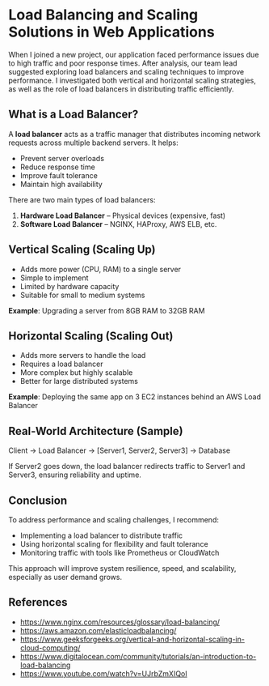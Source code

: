 # Load Balancing and Scaling Solutions in Web Applications

When I joined a new project, our application faced performance issues due to high traffic and poor response times. After analysis, our team lead suggested exploring load balancers and scaling techniques to improve performance. I investigated both vertical and horizontal scaling strategies, as well as the role of load balancers in distributing traffic efficiently.

## What is a Load Balancer?

A **load balancer** acts as a traffic manager that distributes incoming network requests across multiple backend servers. It helps:
* Prevent server overloads
* Reduce response time
* Improve fault tolerance
* Maintain high availability

There are two main types of load balancers:
1. **Hardware Load Balancer** – Physical devices (expensive, fast)
2. **Software Load Balancer** – NGINX, HAProxy, AWS ELB, etc.

## Vertical Scaling (Scaling Up)

* Adds more power (CPU, RAM) to a single server
* Simple to implement
* Limited by hardware capacity
* Suitable for small to medium systems

**Example**: Upgrading a server from 8GB RAM to 32GB RAM

## Horizontal Scaling (Scaling Out)

* Adds more servers to handle the load
* Requires a load balancer
* More complex but highly scalable
* Better for large distributed systems

**Example**: Deploying the same app on 3 EC2 instances behind an AWS Load Balancer

## Real-World Architecture (Sample)

Client → Load Balancer → [Server1, Server2, Server3] → Database

If Server2 goes down, the load balancer redirects traffic to Server1 and Server3, ensuring reliability and uptime.

## Conclusion

To address performance and scaling challenges, I recommend:
* Implementing a load balancer to distribute traffic
* Using horizontal scaling for flexibility and fault tolerance
* Monitoring traffic with tools like Prometheus or CloudWatch

This approach will improve system resilience, speed, and scalability, especially as user demand grows.

## References

* https://www.nginx.com/resources/glossary/load-balancing/
* https://aws.amazon.com/elasticloadbalancing/
* https://www.geeksforgeeks.org/vertical-and-horizontal-scaling-in-cloud-computing/
* https://www.digitalocean.com/community/tutorials/an-introduction-to-load-balancing
* https://www.youtube.com/watch?v=UJrbZmXIQoI
